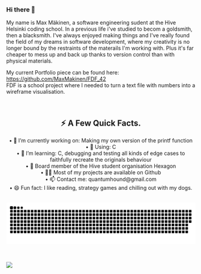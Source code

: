 ### Hi there 👋

<!--
**MaxMakinen/MaxMakinen** is a ✨ _special_ ✨ repository because its `README.md` (this file) appears on your GitHub profile.

Here are some ideas to get you started:

- 🔭 I’m currently working on ...
- 🌱 I’m currently learning ...
- 👯 I’m looking to collaborate on ...
- 🤔 I’m looking for help with ...
- 💬 Ask me about ...
- 📫 How to reach me: ...
- 😄 Pronouns: ...
- ⚡ Fun fact: ...
-->
My name is Max Mäkinen, a software engineering sudent at the Hive Helsinki coding school.
In a previous life i've studied to becom a goldsmith, then a blacksmith.
I've always enjoyed making things and I've really found the field of my dreams in software development, 
where my creativity is no longer bound by the restraints of the materails I'm working with.
Plus it's far cheaper to mess up and back up thanks to version control than with physical materials.

My current Portfolio piece can be found here:<br>
https://github.com/MaxMakinen/FDF_42<br>
FDF is a school project where I needed to turn a text file with numbers into a wireframe visualisation.


<div align="center" style="display: inline_block"><br>
  <h2>⚡️ A Few Quick Facts.</h2> 
  •  🔭 I’m currently working on: Making my own version of the printf function <br>
  •  💬 Using: C <br>
  •  🌱 I’m learning: C, debugging  and testing all kinds of edge cases to faithfully recreate the originals behaviour <br>
  •  🐝 Board member of the Hive student organisation Hexagon <br>
  •  👨‍💻 Most of my projects are available on Github <br>
  •  📫 Contact me: quantumhound@gmail.com <br>
  •  😄 Fun fact: I like reading, strategy games and chilling out with my dogs. 
</div>

<br>

![snake gif](https://github.com/MaxMakinen/MaxMakinen/blob/output/github-contribution-grid-snake.svg)
  
<br>

![](https://visitor-badge.glitch.me/badge?page_id=MaxMakinen.MaxMakinen)

<br>
